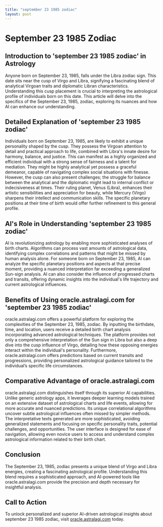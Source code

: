 ```yaml
---
title: "september 23 1985 zodiac"
layout: post
---
```


# September 23 1985 Zodiac

## Introduction to 'september 23 1985 zodiac' in Astrology

Anyone born on September 23, 1985, falls under the Libra zodiac sign.  This date sits near the cusp of Virgo and Libra, signifying a fascinating blend of analytical Virgoan traits and diplomatic Libran characteristics. Understanding this cusp placement is crucial to interpreting the astrological profile of individuals born on this date.  This article will delve into the specifics of the September 23, 1985, zodiac, exploring its nuances and how AI can enhance our understanding.

## Detailed Explanation of 'september 23 1985 zodiac'

Individuals born on September 23, 1985, are likely to exhibit a unique personality shaped by the cusp.  They possess the Virgoan attention to detail and practical approach to life, combined with Libra's innate desire for harmony, balance, and justice.  This can manifest as a highly organized and efficient individual with a strong sense of fairness and a talent for mediation. They might be highly analytical yet possess a graceful demeanor, capable of navigating complex social situations with finesse. However, the cusp can also present challenges; the struggle for balance between the analytical and the diplomatic might lead to internal conflict or indecisiveness at times.  Their ruling planet, Venus (Libra), enhances their artistic sensibilities and appreciation for beauty, while Mercury (Virgo) sharpens their intellect and communication skills. The specific planetary positions at their time of birth would offer further refinement to this general profile.

## AI's Role in Understanding 'september 23 1985 zodiac'

AI is revolutionizing astrology by enabling more sophisticated analyses of birth charts.  Algorithms can process vast amounts of astrological data, identifying complex correlations and patterns that might be missed by human analysis alone. For someone born on September 23, 1985, AI can analyze the specific planetary positions and aspects at that precise moment, providing a nuanced interpretation far exceeding a generalized Sun-sign analysis.  AI can also consider the influence of progressed charts and transits, offering dynamic insights into the individual's life trajectory and current astrological influences.


## Benefits of Using oracle.astralagi.com for 'september 23 1985 zodiac'

oracle.astralagi.com offers a powerful platform for exploring the complexities of the September 23, 1985, zodiac.  By inputting the birthdate, time, and location, users receive a detailed birth chart analysis incorporating advanced astrological techniques. The platform provides not only a comprehensive interpretation of the Sun sign in Libra but also a deep dive into the cusp influence of Virgo, detailing how these opposing energies interact within the individual's personality.  Furthermore, oracle.astralagi.com offers predictions based on current transits and progressions, providing personalized astrological guidance tailored to the individual’s specific life circumstances.


## Comparative Advantage of oracle.astralagi.com

oracle.astralagi.com distinguishes itself through its superior AI capabilities.  Unlike generic astrology apps, it leverages deeper learning models trained on an extensive dataset of astrological charts and life events, allowing for more accurate and nuanced predictions.  Its unique correlational algorithms uncover subtle astrological influences often missed by simpler methods.  The interpretative texts generated are more sophisticated, avoiding generalized statements and focusing on specific personality traits, potential challenges, and opportunities.  The user interface is designed for ease of navigation, allowing even novice users to access and understand complex astrological information related to their birth chart.


## Conclusion

The September 23, 1985, zodiac presents a unique blend of Virgo and Libra energies, creating a fascinating astrological profile.  Understanding this blend requires a sophisticated approach, and AI-powered tools like oracle.astralagi.com provide the precision and depth necessary for insightful analysis.


## Call to Action

To unlock personalized and superior AI-driven astrological insights about september 23 1985 zodiac, visit [oracle.astralagi.com](https://oracle.astralagi.com) today.